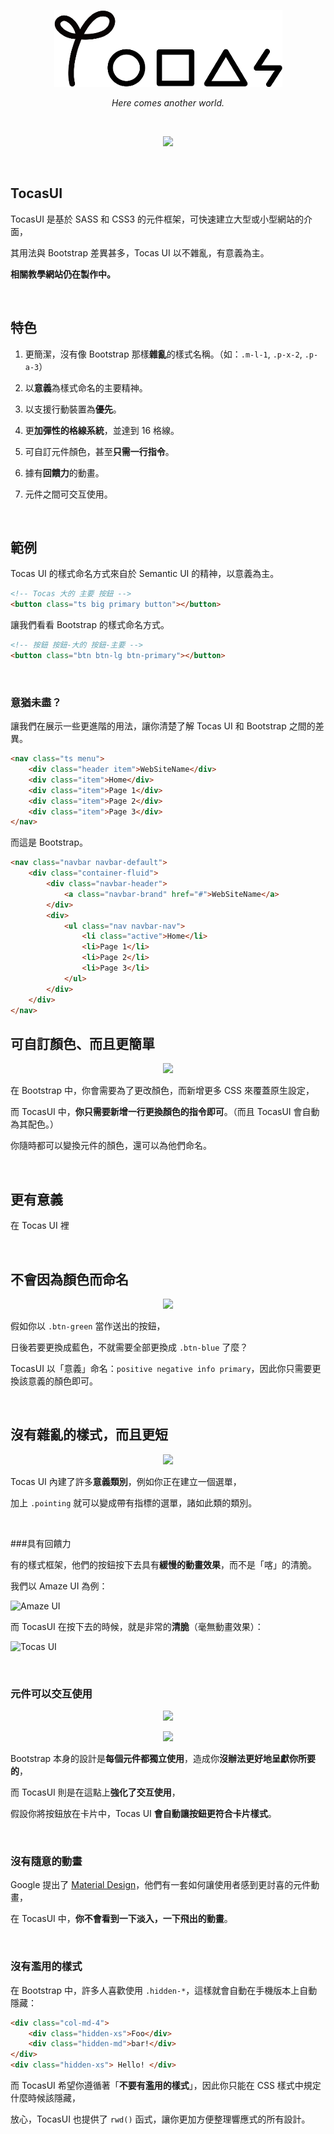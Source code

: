 <p align="center">
  <img src="logo.png"/>
</p>
<p align="center">
  <i>Here comes another world.</i>
</p>

&nbsp;

<p align="center">
  <img src="http://i.imgur.com/WIICQyZ.png"/>
</p>

&nbsp;

## TocasUI

TocasUI 是基於 SASS 和 CSS3 的元件框架，可快速建立大型或小型網站的介面，

其用法與 Bootstrap 差異甚多，Tocas UI 以不雜亂，有意義為主。

**相關教學網站仍在製作中。**

&nbsp;

## 特色

1. 更簡潔，沒有像 Bootstrap 那樣**雜亂**的樣式名稱。（如：`.m-l-1`, `.p-x-2`, `.p-a-3`）

2. 以**意義**為樣式命名的主要精神。 

3. 以支援行動裝置為**優先**。

4. 更**加彈性的格線系統**，並達到 16 格線。 

5. 可自訂元件顏色，甚至**只需一行指令**。

6. 據有**回饋力**的動畫。

7. 元件之間可交互使用。

&nbsp;

## 範例

Tocas UI 的樣式命名方式來自於 Semantic UI 的精神，以意義為主。

```html
<!-- Tocas 大的 主要 按鈕 -->
<button class="ts big primary button"></button>
```

讓我們看看 Bootstrap 的樣式命名方式。

```html
<!-- 按鈕 按鈕-大的 按鈕-主要 -->
<button class="btn btn-lg btn-primary"></button>
```

&nbsp;

### 意猶未盡？

讓我們在展示一些更進階的用法，讓你清楚了解 Tocas UI 和 Bootstrap 之間的差異。

```html
<nav class="ts menu">
    <div class="header item">WebSiteName</div>
    <div class="item">Home</div>
    <div class="item">Page 1</div>
    <div class="item">Page 2</div>
    <div class="item">Page 3</div>
</nav>
```

而這是 Bootstrap。

```html
<nav class="navbar navbar-default">
    <div class="container-fluid">
        <div class="navbar-header">
            <a class="navbar-brand" href="#">WebSiteName</a>
        </div>
        <div>
            <ul class="nav navbar-nav">
                <li class="active">Home</li>
                <li>Page 1</li>
                <li>Page 2</li> 
                <li>Page 3</li> 
            </ul>
        </div>
    </div>
</nav>
```

## 可自訂顏色、而且更簡單

<p align="center">
  <img src="http://i.imgur.com/78oACTY.png"/>
</p>

在 Bootstrap 中，你會需要為了更改顏色，而新增更多 CSS 來覆蓋原生設定，

而 TocasUI 中，**你只需要新增一行更換顏色的指令即可**。（而且 TocasUI 會自動為其配色。）

你隨時都可以變換元件的顏色，還可以為他們命名。

&nbsp;

## 更有意義

在 Tocas UI 裡

&nbsp;

## 不會因為顏色而命名

<p align="center">
  <img src="http://i.imgur.com/hm4w6ug.png"/>
</p>

假如你以 `.btn-green` 當作送出的按鈕，

日後若要更換成藍色，不就需要全部更換成 `.btn-blue` 了麼？

TocasUI 以「意義」命名：`positive negative info primary`，因此你只需要更換該意義的顏色即可。

&nbsp;

## 沒有雜亂的樣式，而且更短

<p align="center">
  <img src="http://i.imgur.com/tNwh3kZ.png"/>
</p>

Tocas UI 內建了許多**意義類別**，例如你正在建立一個選單，

加上 `.pointing` 就可以變成帶有指標的選單，諸如此類的類別。

&nbsp;

###具有回饋力

有的樣式框架，他們的按鈕按下去具有**緩慢的動畫效果**，而不是「喀」的清脆。

我們以 Amaze UI 為例：

![Amaze UI](http://i.imgur.com/YxKsaUk.gif)

而 TocasUI 在按下去的時候，就是非常的**清脆**（毫無動畫效果）：

![Tocas UI](http://imgur.com/8UrV6Bb.gif)

&nbsp;

### 元件可以交互使用

<p align="center">
  <img src="http://i.imgur.com/iKl8Z7A.png"/>
</p>

<p align="center">
  <img src="http://i.imgur.com/RYvH03X.png"/>
</p>

Bootstrap 本身的設計是**每個元件都獨立使用**，造成你**沒辦法更好地呈獻你所要的**，

而 TocasUI 則是在這點上**強化了交互使用**，

假設你將按鈕放在卡片中，Tocas UI **會自動讓按鈕更符合卡片樣式**。

&nbsp;

### 沒有隨意的動畫

Google 提出了 [Material Design](https://wcc723.gitbooks.io/google_design_translate/content/)，他們有一套如何讓使用者感到更討喜的元件動畫，

在 TocasUI 中，**你不會看到一下淡入，一下飛出的動畫**。

&nbsp;

### 沒有濫用的樣式

在 Bootstrap 中，許多人喜歡使用 `.hidden-*`，這樣就會自動在手機版本上自動隱藏：

```html
<div class="col-md-4">
    <div class="hidden-xs">Foo</div>
    <div class="hidden-md">bar!</div>
</div>
<div class="hidden-xs"> Hello! </div>
```

而 TocasUI 希望你遵循著「**不要有濫用的樣式**」，因此你只能在 CSS 樣式中規定什麼時候該隱藏，

放心，TocasUI 也提供了 `rwd()` 函式，讓你更加方便整理響應式的所有設計。
